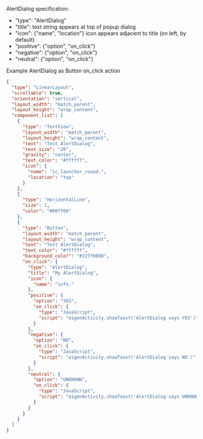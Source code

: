 
AlertDialog specification:
* "type": "AlertDialog"
* "title": text string appears at top of popup dialog
* "icon": {"name", "location"} 
icon appears adjacent to title (on left, by default)
* "positive": {"option", "on_click"}
* "negative": {"option", "on_click"}
* "neutral": {"option", "on_click"}

Example AlertDialog as Button on_click action
```json
{
  "type": "LinearLayout",
  "scrollable": true,
  "orientation": "vertical",
  "layout_width": "match_parent",
  "layout_height": "wrap_content",
  "component_list": [
    {
      "type": "TextView",
      "layout_width": "match_parent",
      "layout_height": "wrap_content",
      "text": "Test AlertDialog",
      "text_size": "20",
      "gravity": "center",
      "text_color": "#ffffff",
      "icon": {
        "name": "ic_launcher_round.",
        "location": "top"
      }
    },
    {
      "type": "HorizontalLine",
      "size": 1,
      "color": "#00ff00"
    },
    {
      "type": "Button",
      "layout_width": "match_parent",
      "layout_height": "wrap_content",
      "text": "Test AlertDialog",
      "text_color": "#ffffff",
      "background_color": "#22ff0000",
      "on_click": {
        "type": "AlertDialog",
        "title": "My AlertDialog",
        "icon": {
          "name": "info."
        },
        "positive": {
          "option": "YES",
          "on_click": {
            "type": "JavaScript",
            "script": "eigenActivity.showToast('AlertDialog says YES')"
          }
        },
        "negative": {
          "option": "NO",
          "on_click": {
            "type": "JavaScript",
            "script": "eigenActivity.showToast('AlertDialog says NO')"
          }
        },
        "neutral": {
          "option": "UNKNOWN",
          "on_click": {
            "type": "JavaScript",
            "script": "eigenActivity.showToast('AlertDialog says UNKNOWN')"
          }
        }
      }
    }
  ]
}
```

